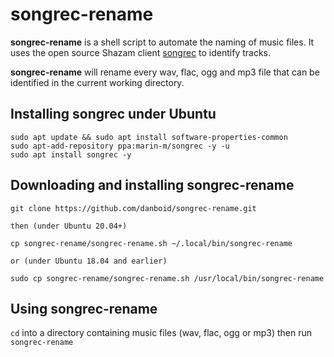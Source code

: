 # songrec-rename

**songrec-rename** is a shell script to automate the naming of music files.
It uses the open source Shazam client [songrec](https://github.com/marin-m/SongRec/) to identify tracks.

**songrec-rename** will rename every wav, flac, ogg and mp3 file that can 
be identified in the current working directory.

## Installing songrec under Ubuntu

```
sudo apt update && sudo apt install software-properties-common
sudo apt-add-repository ppa:marin-m/songrec -y -u
sudo apt install songrec -y
```

## Downloading and installing songrec-rename

```
git clone https://github.com/danboid/songrec-rename.git

then (under Ubuntu 20.04+)

cp songrec-rename/songrec-rename.sh ~/.local/bin/songrec-rename

or (under Ubuntu 18.04 and earlier)

sudo cp songrec-rename/songrec-rename.sh /usr/local/bin/songrec-rename
```

## Using songrec-rename

`cd` into a directory containing music files (wav, flac, ogg or mp3) then run `songrec-rename`
